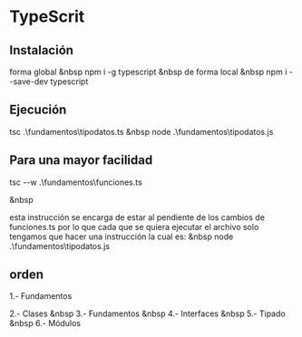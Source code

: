 
# TypeScrit
##  Instalación 

forma global
&nbsp
npm i -g typescript
&nbsp
de forma local 
&nbsp
npm i --save-dev typescript

##  Ejecución
tsc .\fundamentos\tipodatos.ts
&nbsp
node .\fundamentos\tipodatos.js

## Para una mayor facilidad 
tsc --w .\fundamentos\funciones.ts
	
&nbsp

esta instrucción se encarga de estar al pendiente de los cambios de funciones.ts
por lo que cada que se quiera ejecutar el archivo solo tengamos que hacer una instrucción
la cual es:
&nbsp
node .\fundamentos\tipodatos.js


##  orden 

1.- Fundamentos

2.- Clases
&nbsp
3.- Fundamentos
&nbsp
4.- Interfaces
&nbsp
5.- Tipado
&nbsp
6.- Módulos

